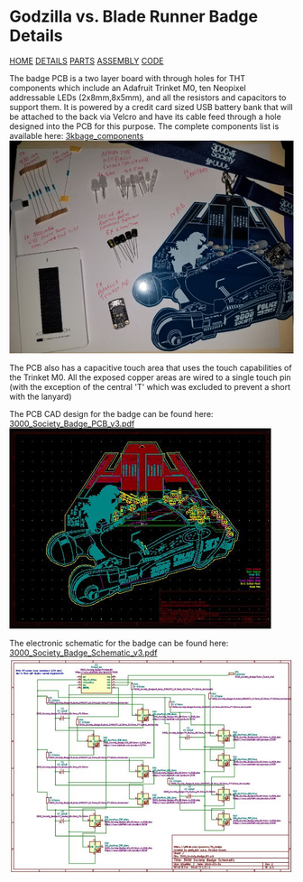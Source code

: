 # Godzilla vs. Blade Runner Badge Details

[HOME](/) [DETAILS](3kbadge_details.md) [PARTS](3kbadge_components.md) [ASSEMBLY](3kbadge_assembly.md) [CODE](3kbadge_code.md)

The badge PCB is a two layer board with through holes for THT components which include an Adafruit Trinket M0, ten Neopixel addressable LEDs (2x8mm,8x5mm), and all the resistors and capacitors to support them.
It is powered by a credit card sized USB battery bank that will be attached to the back via Velcro and have its cable feed through a hole designed into the PCB for this purpose.
The complete components list is available here: [3kbage_components](3kbadge_components.md)
![3kbadge_components](3kbadge_components.JPG)

The PCB also has a capacitive touch area that uses the touch capabilities of the Trinket M0.  All the exposed copper areas are wired to a single touch pin (with the exception of the central 'T' which was excluded to prevent a short with the lanyard)

The PCB CAD design for the badge can be found here:
[3000_Society_Badge_PCB_v3.pdf](3000_Society_Badge_PCB_v3.pdf)
![PCB](3000_Society_Badge_PCB_v3.JPG)

The electronic schematic for the badge can be found here: [3000_Society_Badge_Schematic_v3.pdf](3000_Society_Badge_Schematic_v3.pdf)
![Schematic](3000_Society_Badge_Schematic_v3.JPG)
